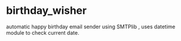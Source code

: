 # birthday_wisher
automatic happy birthday email sender using SMTPlib  , uses datetime module to check current date.
